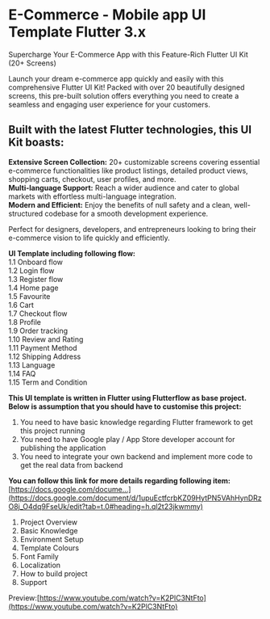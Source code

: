 # E-Commerce - Mobile app UI Template Flutter 3.x
Supercharge Your E-Commerce App with this Feature-Rich Flutter UI Kit (20+ Screens)

Launch your dream e-commerce app quickly and easily with this comprehensive Flutter UI Kit! Packed with over 20 beautifully designed screens, this pre-built solution offers everything you need to create a seamless and engaging user experience for your customers.

## Built with the latest Flutter technologies, this UI Kit boasts:
**Extensive Screen Collection:** 20+ customizable screens covering essential e-commerce functionalities like product listings, detailed product views, shopping carts, checkout, user profiles, and more.\
**Multi-language Support:** Reach a wider audience and cater to global markets with effortless multi-language integration.\
**Modern and Efficient:** Enjoy the benefits of null safety and a clean, well-structured codebase for a smooth development experience.

Perfect for designers, developers, and entrepreneurs looking to bring their e-commerce vision to life quickly and efficiently.

**UI Template including following flow:**\
1.1 Onboard flow\
1.2 Login flow\
1.3 Register flow\
1.4 Home page\
1.5 Favourite\
1.6 Cart\
1.7 Checkout flow\
1.8 Profile\
1.9 Order tracking\
1.10 Review and Rating\
1.11 Payment Method\
1.12 Shipping Address\
1.13 Language\
1.14 FAQ\
1.15 Term and Condition

**This UI template is written in Flutter using Flutterflow as base project. Below is assumption that you should have to customise this project:**
1. You need to have basic knowledge regarding Flutter framework to get this project running 
2. You need to have Google play / App Store developer account for publishing the application
3. You need to integrate your own backend and implement more code to get the real data from backend


**You can follow this link for more details regarding following item:**
[https://docs.google.com/docume...](https://docs.google.com/document/d/1upuEctfcrbKZ09HytPN5VAhHynDRzO8j_O4dq9FseUk/edit?tab=t.0#heading=h.ql2t23jkwmmy)

1. Project Overview 
2. Basic Knowledge 
3. Environment Setup 
4. Template Colours 
5. Font Family 
6. Localization 
6. How to build project 
7. Support

Preview:[https://www.youtube.com/watch?v=K2PlC3NtFto](https://www.youtube.com/watch?v=K2PlC3NtFto)
